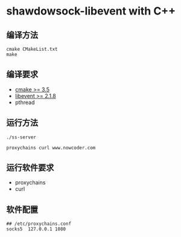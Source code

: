 # shawdowsock-libevent with C++

## 编译方法

```shell
cmake CMakeList.txt
make
```

## 编译要求

* [cmake >= 3.5](https://cmake.org/)
* [libevent >= 2.1.8](http://libevent.org/)
* pthread

## 运行方法

```shell
./ss-server
```

```shell
proxychains curl www.nowcoder.com
```

## 运行软件要求

* proxychains
* curl

## 软件配置

```
## /etc/proxychains.conf
socks5 	127.0.0.1 1080
```


